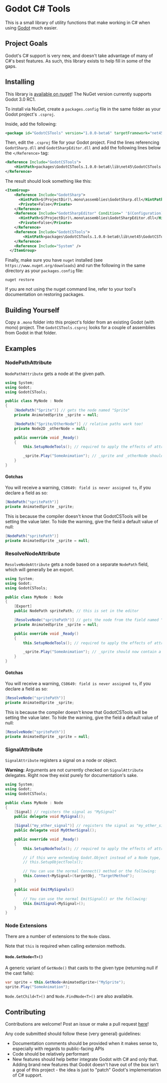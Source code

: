 # Godot C# Tools

This is a small library of utility functions that make working in C# when using [Godot](https://godotengine.org/) much easier.

## Project Goals

Godot's C# support is very new, and doesn't take advantage of many of C#'s best features. As such, this library exists to help
fill in some of the gaps.

## Installing

This library is [available on nuget](https://www.nuget.org/packages/GodotCSTools/)! The NuGet version currently supports
Godot 3.0 RC1.

To install via NuGet, create a `packages.config` file in the same folder as your Godot project's `.csproj`.

Inside, add the following:

```xml
<package id="GodotCSTools" version="1.0.0-beta6" targetFramework="net45" />
```

Then, edit the `.csproj` file for your Godot project. Find the lines referencing `GodotSharp.dll` and `GodotSharpEditor.dll`
and add the following lines below the `</Reference>` tag:

```xml
<Reference Include="GodotCSTools">
    <HintPath>packages\GodotCSTools.1.0.0-beta6\lib\net45\GodotCSTools.dll</HintPath>
</Reference>
```

The result should look something like this:

```xml
<ItemGroup>
    <Reference Include="GodotSharp">
      <HintPath>$(ProjectDir)\.mono\assemblies\GodotSharp.dll</HintPath>
      <Private>False</Private>
    </Reference>
    <Reference Include="GodotSharpEditor" Condition=" '$(Configuration)' == 'Tools' ">
      <HintPath>$(ProjectDir)\.mono\assemblies\GodotSharpEditor.dll</HintPath>
      <Private>False</Private>
    </Reference>
    <Reference Include="GodotCSTools">
        <HintPath>packages\GodotCSTools.1.0.0-beta6\lib\net45\GodotCSTools.dll</HintPath>
    </Reference>
    <Reference Include="System" />
  </ItemGroup>
```

Finally, make sure you have `nuget` installed (see `https://www.nuget.org/downloads`) and run the following in the same directory
as your `packages.config` file:

    nuget restore

If you are not using the nuget command line, refer to your tool's documentation on restoring packages.

## Building Yourself

Copy a `.mono` folder into this project's folder from an existing Godot (with mono) project. The `GodotCSTools.csproj` looks
for a couple of assemblies from Godot in that folder.

## Examples

### NodePathAttribute

`NodePathAttribute` gets a node at the given path.

```csharp
using System;
using Godot;
using GodotCSTools;

public class MyNode : Node
{
    [NodePath("Sprite")] // gets the node named "Sprite"
    private AnimatedSprite _sprite = null;

    [NodePath("Sprite/OtherNode")] // relative paths work too!
    private Node2D _otherNode = null;

    public override void _Ready()
    {
        this.SetupNodeTools(); // required to apply the effects of attributes. `this` is required due to how extension methods work.

        _sprite.Play("SomeAnimation"); // _sprite and _otherNode should now contain nodes!
    }
}
```

#### Gotchas

You will receive a warning, `CS0649: field is never assigned to`, if you declare a field as so:

```csharp
[NodePath("spritePath")]
private AnimatedSprite _sprite;
```

This is because the compiler doesn't know that GodotCSTools will be setting the value later. To hide the warning, give
the field a default value of null:

```csharp
[NodePath("spritePath")]
private AnimatedSprite _sprite = null;
```

### ResolveNodeAttribute

`ResolveNodeAttribute` gets a node based on a separate `NodePath` field, which will generally be an export.

```csharp
using System;
using Godot;
using GodotCSTools;

public class MyNode : Node
{
    [Export]
    public NodePath spritePath; // this is set in the editor

    [ResolveNode("spritePath")] // gets the node from the field named "spritePath"
    private AnimatedSprite _sprite = null;

    public override void _Ready()
    {
        this.SetupNodeTools(); // required to apply the effects of attributes. `this` is required due to how extension methods work.

        _sprite.Play("SomeAnimation"); // _sprite should now contain a node!
    }
}
```


#### Gotchas

You will receive a warning, `CS0649: field is never assigned to`, if you declare a field as so:

```csharp
[ResolveNode("spritePath")]
private AnimatedSprite _sprite;
```

This is because the compiler doesn't know that GodotCSTools will be setting the value later. To hide the warning, give
the field a default value of null:

```csharp
[ResolveNode("spritePath")]
private AnimatedSprite _sprite = null;
```

### SignalAttribute

`SignalAttribute` registers a signal on a node or object.

__Warning:__ Arguments are not currently checked on `SignalAttribute` delegates. Right now they exist purely for documentation's sake.


```csharp
using System;
using Godot;
using GodotCSTools;

public class MyNode : Node
{
    [Signal] // registers the signal as "MySignal"
    public delegate void MySignal();

    [Signal("my_other_signal")] // registers the signal as "my_other_signal"
    public delegate void MyOtherSignal();

    public override void _Ready()
    {
        this.SetupNodeTools(); // required to apply the effects of attributes. `this` is required due to how extension methods work.

        // if this were extending Godot.Object instead of a Node type, you might want to use
        // this.SetupObjectTools();

        // You can use the normal Connect() method or the following:
        this.Connect<MySignal>(targetObj, "TargetMethod");
    }

    public void EmitMySignals()
    {
        // You can use the normal EmitSignal() or the following:
        this.EmitSignal<MySignal>();
    }
}
```

### Node Extensions

There are a number of extensions to the `Node` class.

Note that `this` is required when calling extension methods.

#### `Node.GetNode<T>()`

A generic variant of `GetNode()` that casts to the given type (returning null if the cast fails):

```csharp
var sprite = this.GetNode<AnimatedSprite>("MySprite");
sprite.Play("SomeAnimation");
```

`Node.GetChild<T>()` and `Node.FindNode<T>()` are also available.

## Contributing

Contributions are welcome! Post an issue or make a pull request [here](https://github.com/redxdev/GodotCSTools/issues)!

Any code submitted should follow these (very general) guidelines:

- Documentation comments should be provided when it makes sense to, especially with regards to public-facing APIs
- Code should be relatively performant
- New features should help better integrate Godot with C# and only that. Adding brand new features that Godot doesn't have
out of the box isn't a goal of this project - the idea is just to "patch" Godot's implementation of C# support.
